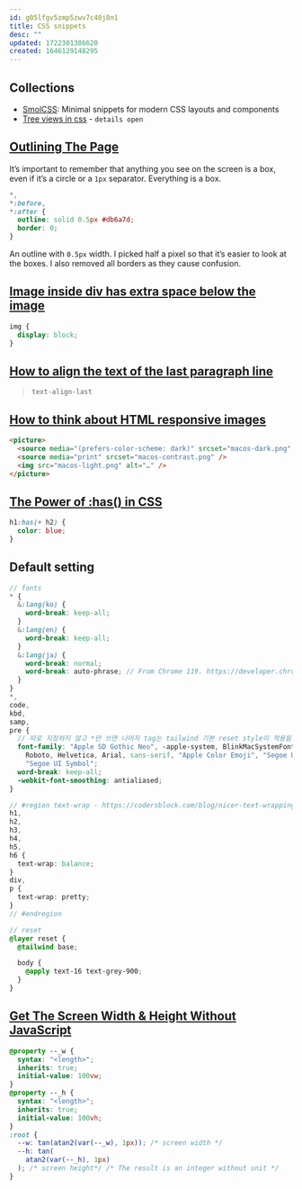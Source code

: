 ```yaml
---
id: g05lfgv5zmp5zwv7c40j8n1
title: CSS snippets
desc: ""
updated: 1722301386620
created: 1646129148295
---
```


## Collections

- [SmolCSS](https://smolcss.dev): Minimal snippets for modern CSS layouts and components
- [Tree views in css](https://iamkate.com/code/tree-views/) - `details open`

## [Outlining The Page](https://ishadeed.com/article/threads-app-css-part-2/#outlining-the-page)

It’s important to remember that anything you see on the screen is a box, even if it’s a circle or a `1px` separator. Everything is a box.

```css
*,
*:before,
*:after {
  outline: solid 0.5px #db6a7d;
  border: 0;
}
```

An outline with `0.5px` width. I picked half a pixel so that it’s easier to look at the boxes. I also removed all borders as they cause confusion.

## [Image inside div has extra space below the image](https://stackoverflow.com/questions/5804256/image-inside-div-has-extra-space-below-the-image)

```css
img {
  display: block;
}
```

## [How to align the text of the last paragraph line](https://www.stefanjudis.com/today-i-learned/how-to-align-the-text-of-the-last-paragraph-line/)

> `text-align-last`

## [How to think about HTML responsive images](https://danburzo.ro/responsive-images-html/)

```html
<picture>
  <source media="(prefers-color-scheme: dark)" srcset="macos-dark.png" />
  <source media="print" srcset="macos-contrast.png" />
  <img src="macos-light.png" alt="…" />
</picture>
```

## [The Power of :has() in CSS](https://css-tricks.com/the-power-of-has-in-css/)

```css
h1:has(+ h2) {
  color: blue;
}
```

## Default setting

```scss
// fonts
* {
  &:lang(ko) {
    word-break: keep-all;
  }
  &:lang(en) {
    word-break: keep-all;
  }
  &:lang(ja) {
    word-break: normal;
    word-break: auto-phrase; // From Chrome 119. https://developer.chrome.com/blog/css-i18n-features?hl=en
  }
}
*,
code,
kbd,
samp,
pre {
  // 따로 지정하지 않고 *만 쓰면 나머지 tag는 tailwind 기본 reset style이 적용됨.
  font-family: "Apple SD Gothic Neo", -apple-system, BlinkMacSystemFont, "Segoe UI",
    Roboto, Helvetica, Arial, sans-serif, "Apple Color Emoji", "Segoe UI Emoji",
    "Segoe UI Symbol";
  word-break: keep-all;
  -webkit-font-smoothing: antialiased;
}

// #region text-wrap - https://codersblock.com/blog/nicer-text-wrapping-with-css-text-wrap/#in-closing
h1,
h2,
h3,
h4,
h5,
h6 {
  text-wrap: balance;
}
div,
p {
  text-wrap: pretty;
}
// #endregion

// reset
@layer reset {
  @tailwind base;

  body {
    @apply text-16 text-grey-900;
  }
}
```

## [Get The Screen Width & Height Without JavaScript](https://css-tip.com/screen-dimension/)

```css
@property --_w {
  syntax: "<length>";
  inherits: true;
  initial-value: 100vw;
}
@property --_h {
  syntax: "<length>";
  inherits: true;
  initial-value: 100vh;
}
:root {
  --w: tan(atan2(var(--_w), 1px)); /* screen width */
  --h: tan(
    atan2(var(--_h), 1px)
  ); /* screen height*/ /* The result is an integer without unit */
}
```
